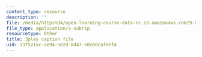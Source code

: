 ```yaml
---
content_type: resource
description: ''
file: /media/https%3A/open-learning-course-data-rc.s3.amazonaws.com/9-00sc-introduction-to-psychology-fall-2011/13f521acae94562d8d4750c60cafeef4_Qw4SkvZ03cc.vtt
file_type: application/x-subrip
resourcetype: Other
title: 3play caption file
uid: 13f521ac-ae94-562d-8d47-50c60cafeef4
---
```

